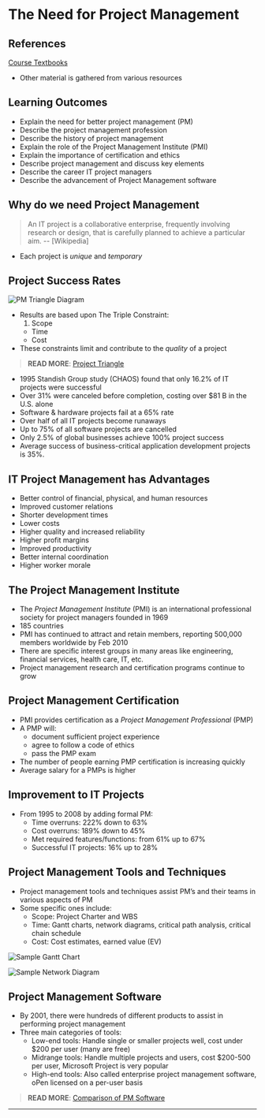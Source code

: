 # The Need for Project Management #

## References ##

[Course Textbooks](textbooks.md)

- Other material is gathered from various resources

## Learning Outcomes ##

- Explain the need for better project management (PM)
- Describe the project management profession  
- Describe the history of project management
- Explain the role of the Project Management Institute (PMI)
- Explain the importance of certification and ethics  
- Describe project management and discuss key elements  
- Describe the career  IT project managers  
- Describe the advancement of Project Management software  

## Why do we need Project Management ##

> An IT project is a collaborative enterprise, frequently involving research or design, that is carefully planned to achieve a particular aim.
> -- [Wikipedia]

-  Each project is _unique_ and _temporary_

## Project Success Rates ##

![PM Triangle Diagram][pm-tri-diag]

-  Results are based upon The Triple Constraint:
	1.  Scope
	-  Time
	-  Cost
- These constraints limit and contribute to the _quality_ of a project

> __READ MORE__: [Project Triangle][pm-tri]
> 

- 1995 Standish Group study (CHAOS) found that only 16.2% of IT projects were successful
- Over 31% were canceled before completion, costing over $81 B in the U.S. alone
- Software & hardware projects fail at a 65% rate
- Over half of all IT projects become runaways
- Up to 75% of all software projects are cancelled
- Only 2.5% of global businesses achieve 100% project success
- Average success of business-critical application development projects is 35%.
	
## IT Project Management has Advantages ##

- Better control of financial, physical, and human resources
- Improved customer relations
- Shorter development times
- Lower costs
- Higher quality and increased reliability
- Higher profit margins
- Improved productivity
- Better internal coordination
- Higher worker morale

## The Project Management Institute ##

- The _Project Management Institute_ (PMI) is an international professional society for project managers founded in 1969
- 185 countries
- PMI has continued to attract and retain members, reporting 500,000 members worldwide by Feb 2010
- There are specific interest groups in many areas like engineering, financial services, health care, IT, etc.
- Project management research and certification programs continue to grow

## Project Management Certification ##

- PMI provides certification as a _Project Management Professional_ (PMP)
- A PMP will:
	* document sufficient project experience
	* agree to follow a code of ethics
	* pass the PMP exam
- The number of people earning PMP certification is increasing quickly
- Average salary for a PMPs is higher

## Improvement to IT Projects ##

- From 1995 to 2008 by adding formal PM:
	* Time overruns: 222% down to 63%
	* Cost overruns: 189% down to 45%
	* Met required features/functions: from 61% up to 67%
	* Successful IT projects: 16% up to 28%

## Project Management Tools and Techniques ##

- Project management tools and techniques assist PM’s and their teams in various aspects of PM
- Some specific ones include:
	* Scope: Project Charter and WBS
	* Time: Gantt charts, network diagrams, critical path analysis, critical chain schedule
	* Cost: Cost estimates, earned value (EV)

![Sample Gantt Chart][gantt]

![Sample Network Diagram][network-diag]

## Project Management Software ##

- By 2001, there were hundreds of different products to assist in performing project management
- Three main categories of tools:
	* Low-end tools: Handle single or smaller projects well, cost under $200 per user (many are free)
	* Midrange tools: Handle multiple projects and users, cost $200-500 per user, Microsoft Project is very popular
	* High-end tools: Also called enterprise project management software, oPen licensed on a per-user basis

> __READ MORE__: [Comparison of PM Software][pm-software-compare]
> 

---

[gantt]: https://s3-us-west-2.amazonaws.com/oosa-wiki/uploads/images/GanttChart2.jpg

[network-diag]: https://s3-us-west-2.amazonaws.com/oosa-wiki/uploads/images/network-diag.jpg

[pm-tri-diag]: http://www.tutorialspoint.com/management_concepts/images/project_management_triangle.jpg

[pm-tri]: http://www.tutorialspoint.com/management_concepts/project_management_triangle.htm "Project Management Triangle"

[pm-software-compare]: http://en.wikipedia.org/wiki/Comparison_of_project_management_software "PM Software Comparison"
